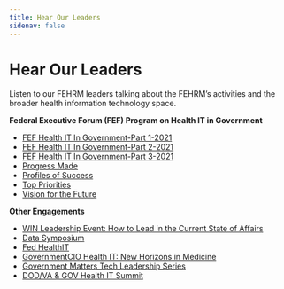 ```yaml
---
title: Hear Our Leaders
sidenav: false
---
```

# Hear Our Leaders

Listen to our FEHRM leaders talking about the FEHRM’s activities and the broader health information technology space.

**Federal Executive Forum (FEF) Program on Health IT in Government** 

* [FEF Health IT In Government-Part 1-2021](file:///C:/Users/dcrudo/Desktop/•%09https:/www.youtube.com/watch%3fv=FZrzsxa7h3I&list=PL93B37A8E2F403D3A&index=1%20%3c%20Caution-Caution-https:/www.youtube.com/watch%3fv=FZrzsxa7h3I&list=PL93B37A8E2F403D3A&index=1%20%3e)
* [FEF Health IT In Government-Part 2-2021](file:///C:/Users/dcrudo/Desktop/•%09https:/www.youtube.com/watch%3fv=QoVFLUL82pA&list=PL93B37A8E2F403D3A&index=2%20%3c%20Caution-Caution-https:/www.youtube.com/watch%3fv=QoVFLUL82pA&list=PL93B37A8E2F403D3A&index=2%20%3e)
* [FEF Health IT In Government-Part 3-2021](file:///C:/Users/dcrudo/Desktop/•%09https:/www.youtube.com/watch%3fv=4wpOGi8qg0M&list=PL93B37A8E2F403D3A&index=3%20%3c%20Caution-Caution-https:/www.youtube.com/watch%3fv=4wpOGi8qg0M&list=PL93B37A8E2F403D3A&index=3%20%3e)
* [Progress Made](file:///C:/Users/dcrudo/Desktop/•%09https:/www.youtube.com/watch%3fv=UCR0ZVb4RNw&list=PL93B37A8E2F403D3A&index=16%20%3c%20Caution-Caution-https:/www.youtube.com/watch%3fv=UCR0ZVb4RNw&list=PL93B37A8E2F403D3A&index=16%20%3e)
* [Profiles of Success](file:///C:/Users/dcrudo/Desktop/•%09https:/www.youtube.com/watch%3fv=dkwKOcLQjUk&list=PL93B37A8E2F403D3A&index=17%20%3c%20Caution-Caution-https:/www.youtube.com/watch%3fv=dkwKOcLQjUk&list=PL93B37A8E2F403D3A&index=17%20%3e)
* [Top Priorities](https://www.youtube.com/watch?v=bGlXyMrmZy0&list=PL93B37A8E2F403D3A&index=18%20%3c%20Caution-Caution-https://www.youtube.com/watch?v=bGlXyMrmZy0&list=PL93B37A8E2F403D3A&index=18%20%3e)
* [Vision for the Future ](<* https:/www.youtube.com/watch%3fv=8pt0IP3YM58&list=PL93B37A8E2F403D3A&index=19%20%3c%20%3e>)

**Other Engagements**

* [WIN Leadership Event: How to Lead in the Current State of Affairs](https://youtu.be/Cs0W0i-TQJ8)
* [Data Symposium](https://www.datafoundation.org/events-list/data-symposium-2021-exploring-emerging-data-capabilities-in-government/2021)
* [Fed HealthIT](https://event.on24.com/wcc/r/2856879/4F844FBD075248CEEB8914D6232F9AB2)
* [GovernmentCIO Health IT: New Horizons in Medicine](https://governmentciomedia.com/event/health-it-new-horizons-medicine)
* [Government Matters Tech Leadership Series](http://govmatters.tv/tech-leadership-series-health)
* [DOD/VA & GOV Health IT Summit](https://dsigroup.live/archive/4898)
